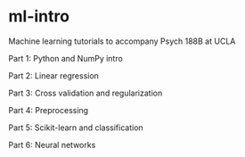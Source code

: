 # ml-intro
Machine learning tutorials to accompany Psych 188B at UCLA

Part 1: Python and NumPy intro

Part 2: Linear regression

Part 3: Cross validation and regularization

Part 4: Preprocessing

Part 5: Scikit-learn and classification

Part 6: Neural networks

